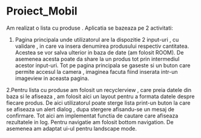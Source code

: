 # Proiect_Mobil
Am realizat o lista cu produse .
Aplicatia se bazeaza pe 2 activitati: 

   1. Pagina principala unde utilizatorul are la dispozitie 2 input-uri , cu validare , in care va insera denumirea produsului respectiv cantitatea.
Acestea se vor salva ulterior in baza de date (am folosit ROOM).
De asemenea acesta poate da share la un produs tot prin intermediul acestor input-uri.
Tot pe pagina principala se gaseste si un buton care permite accesul la camera , imaginea facuta fiind inserata intr-un imageview in aceasta pagina.

   2.Pentru lista cu produse am folosit un recyclerview , care preia datele din baza si le afiseaza , am folosit aici un layout pentru a formata datele despre fiecare produs. 
De aici utilizatorul poate sterge lista print-un buton la care se afiseaza un alert dialog , dupa stergere afisandu-se un mesaj de confirmare. 
Tot aici am implementat functia de cautare care afiseaza rezultatele in log.
Pentru navigatie am folosit bottom navigation.
De asemenea am adaptat ui-ul pentru landscape mode.


   
